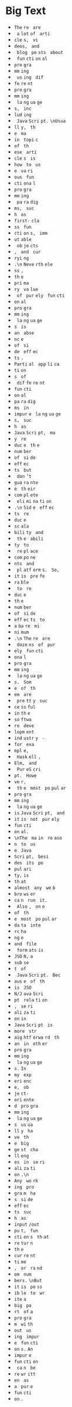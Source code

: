 # Big Text

- `The` `re` ` are`
- ` a` ` lot ` `of` ` arti`
- `cle` `s,` ` vi`
- `deos,` ` and`
- ` blog` ` po` `sts` ` about`
- ` fun` `cti` `on` `al `
- `pro` `gra`
- `mm` `ing`
- ` us` `ing` ` dif`
- `fe` `re` `nt `
- `pro` `gra`
- `mm` `ing`
- ` la` `ng` `ua` `ge`
- `s,` ` inc`
- `lud` `ing`
- ` Java` `Scri` `pt.` `\nUsua`
- `ll` `y,` ` th`
- `e ` `ma`
- `in ` `topi` `c `
- `of` ` th`
- `ese` ` arti`
- `cle` `s ` `is `
- `how ` `to` ` us`
- `e ` `va` `ri`
- `ous` ` fun`
- `cti` `ona` `l `
- `pro` `gra`
- `mm` `ing`
- ` pa` `ra` `dig`
- `ms,` ` suc`
- `h ` `as `
- `first-` `cla`
- `ss` ` fun`
- `cti` `on` `s,` ` imm`
- `ut` `able`
- ` ob` `je` `cts`
- `, ` `and` ` cur`
- `ryi` `ng`
- `.\n` `Neve` `rth` `ele`
- `ss` `, `
- `th` `e `
- `pri` `ma`
- `ry ` `va` `lue`
- ` of` ` pur` `ely ` `fun` `cti`
- `on` `al `
- `pro` `gra`
- `mm` `ing`
- ` la` `ng` `ua` `ge`
- `s ` `is `
- `an ` `abse`
- `nc` `e `
- `of` ` si`
- `de ` `eff` `ec`
- `ts` `. `
- `Parti` `al ` `app` `li` `ca`
- `ti` `on`
- `s ` `of`
- ` dif` `fe` `re` `nt `
- `fun` `cti`
- `on` `al `
- `pa` `ra` `dig`
- `ms ` `in `
- `impur` `e ` `la` `ng` `ua` `ge`
- `s,` ` suc`
- `h ` `as `
- `Java` `Scri` `pt,` ` ma`
- `y ` `re`
- `duc` `e ` `th` `e `
- `num` `ber `
- `of` ` si` `de `
- `eff` `ec`
- `ts` ` but`
- ` don` `’t `
- `gua` `ra` `nte`
- `e ` `th` `eir `
- `com` `pl` `ete`
- ` eli` `mi` `na` `ti` `on`
- `.\n` `Sid` `e ` `eff` `ec`
- `ts` ` re`
- `duc` `e `
- `sc` `ala`
- `bili` `ty ` `and`
- ` th` `e ` `abili`
- `ty ` `to`
- ` re` `pl` `ace `
- `com` `po` `ne`
- `nts` ` and`
- ` pl` `atf` `orm` `s.` ` So,`
- ` it ` `is ` `pre` `fe`
- `ra` `ble`
- ` to` ` re`
- `duc` `e `
- `th` `e `
- `num` `ber `
- `of` ` si` `de `
- `eff` `ec` `ts` ` to`
- ` a ` `ba` `re` ` mi`
- `ni` `mum`
- `.\n` `The` `re` ` are`
- ` doze` `ns ` `of` ` pur`
- `ely ` `fun` `cti`
- `ona` `l `
- `pro` `gra`
- `mm` `ing`
- ` la` `ng` `ua` `ge`
- `s.` ` Som`
- `e ` `of` ` th`
- `em ` `are`
- ` pre` `tt` `y ` `suc`
- `ce` `ss` `ful`
- ` in ` `th` `e `
- `so` `ftwa`
- `re` ` deve`
- `lopm` `ent `
- `ind` `ustr` `y ` `- `
- `for ` `exa`
- `mpl` `e,`
- ` Hask` `ell` `, `
- `Elm,` ` and`
- ` Pur` `eS` `cri`
- `pt.` ` Howe`
- `ve` `r,`
- ` th` `e ` `most ` `po` `pul` `ar `
- `pro` `gra`
- `mm` `ing`
- ` la` `ng` `ua` `ge`
- ` is ` `Java` `Scri` `pt,` ` and`
- ` it ` `is ` `not ` `pur` `ely `
- `fun` `cti`
- `on` `al.`
- `\nThe` ` ma` `in ` `re` `aso`
- `n ` `to` ` us`
- `e ` `Java`
- `Scri` `pt,` ` besi`
- `des ` `its` ` po`
- `pul` `ari`
- `ty,` ` is `
- `th` `at `
- `almost ` `any ` `we` `b `
- `bro` `ws` `er `
- `ca` `n ` `run` ` it.`
- ` Also` `, ` `on` `e `
- `of` ` th`
- `e ` `most ` `po` `pul` `ar `
- `da` `ta` ` inte`
- `rc` `ha`
- `ng` `e `
- `and` ` file`
- ` form` `ats` ` is `
- `JSO` `N,` ` a `
- `sub` `se`
- `t ` `of`
- ` Java` `Scri` `pt.` ` Bec`
- `aus` `e ` `of` ` th`
- `is ` `JSO`
- `N/J` `ava` `Scri`
- `pt ` `rela` `ti` `on`
- `, ` `se` `ri`
- `ali` `za` `ti`
- `on` ` in `
- `Java` `Scri` `pt ` `is `
- `more` ` str`
- `aig` `htf` `orwa` `rd` ` th`
- `an ` `in ` `oth` `er `
- `pro` `gra`
- `mm` `ing`
- ` la` `ng` `ua` `ge`
- `s.` ` In `
- `my ` `exp`
- `eri` `enc`
- `e,` ` ob`
- `je` `ct-`
- `ori` `ente`
- `d ` `pro` `gra`
- `mm` `ing`
- ` la` `ng` `ua` `ge`
- `s ` `us` `ua`
- `ll` `y ` `ha`
- `ve` ` th`
- `e ` `big`
- `ge` `st ` `cha`
- `ll` `eng`
- `es ` `in ` `se` `ri`
- `ali` `za` `ti`
- `on` `.\n`
- `Any ` `wo` `rk`
- `ing` ` pro`
- `gra` `m ` `ha`
- `s ` `si` `de `
- `eff` `ec`
- `ts` ` suc`
- `h ` `as `
- `input` `/out`
- `pu` `t,` ` fun`
- `cti` `on` `s ` `th` `at `
- `re` `tur` `n `
- `th` `e `
- `cur` `re` `nt `
- `ti` `me`
- `, ` `or ` `ra` `nd`
- `om` ` num`
- `bers.` `\nBut`
- ` it ` `is ` `po` `ss`
- `ib` `le` ` to` ` wr`
- `ite` ` a `
- `big` ` pa`
- `rt ` `of` ` a `
- `pro` `gra`
- `m ` `wi` `th`
- `out` ` us`
- `ing` ` impur`
- `e ` `fun` `cti`
- `on` `s.` ` An `
- `impur` `e `
- `fun` `cti` `on`
- ` ca` `n ` `be `
- `re` `wr` `itt`
- `en ` `as `
- `a ` `pur` `e `
- `fun` `cti`
- `on` `.`
